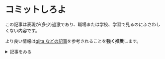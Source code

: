 # コミットしろよ

この記事は表現が(多少)過激であり、職場または学校、学習で見るのにふさわしくない内容です。

より良い情報は[qiita などの記事](https://qiita.com/itosho/items/9565c6ad2ffc24c09364)を参考されることを**強く推奨**します。

<details><summary>記事をみる</summary>

![過去の自分に対する熱い怒り](./pic1.png)  
(このコミットは完全に個人プロジェクトで行ったものです)

過去の自分に対する強い怒りをコミットメッセージに込めました。  
というのも、**このコミットで何をしたのか理解できなかったから**です。

もしトイレで席を離れる場合は**コミットだけはしましょう**  
このレベルでコミットはすべきなんです。私はそう思う。

</details>
